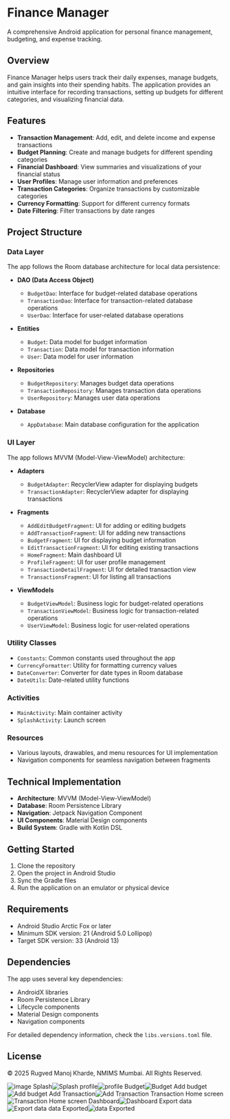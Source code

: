 # Finance Manager

A comprehensive Android application for personal finance management, budgeting, and expense tracking.

## Overview

Finance Manager helps users track their daily expenses, manage budgets, and gain insights into their spending habits. The application provides an intuitive interface for recording transactions, setting up budgets for different categories, and visualizing financial data.

## Features

- **Transaction Management**: Add, edit, and delete income and expense transactions
- **Budget Planning**: Create and manage budgets for different spending categories
- **Financial Dashboard**: View summaries and visualizations of your financial status
- **User Profiles**: Manage user information and preferences
- **Transaction Categories**: Organize transactions by customizable categories
- **Currency Formatting**: Support for different currency formats
- **Date Filtering**: Filter transactions by date ranges

## Project Structure

### Data Layer

The app follows the Room database architecture for local data persistence:

- **DAO (Data Access Object)**
  - `BudgetDao`: Interface for budget-related database operations
  - `TransactionDao`: Interface for transaction-related database operations
  - `UserDao`: Interface for user-related database operations

- **Entities**
  - `Budget`: Data model for budget information
  - `Transaction`: Data model for transaction information
  - `User`: Data model for user information

- **Repositories**
  - `BudgetRepository`: Manages budget data operations
  - `TransactionRepository`: Manages transaction data operations
  - `UserRepository`: Manages user data operations

- **Database**
  - `AppDatabase`: Main database configuration for the application

### UI Layer

The app follows MVVM (Model-View-ViewModel) architecture:

- **Adapters**
  - `BudgetAdapter`: RecyclerView adapter for displaying budgets
  - `TransactionAdapter`: RecyclerView adapter for displaying transactions

- **Fragments**
  - `AddEditBudgetFragment`: UI for adding or editing budgets
  - `AddTransactionFragment`: UI for adding new transactions
  - `BudgetFragment`: UI for displaying budget information
  - `EditTransactionFragment`: UI for editing existing transactions
  - `HomeFragment`: Main dashboard UI
  - `ProfileFragment`: UI for user profile management
  - `TransactionDetailFragment`: UI for detailed transaction view
  - `TransactionsFragment`: UI for listing all transactions

- **ViewModels**
  - `BudgetViewModel`: Business logic for budget-related operations
  - `TransactionViewModel`: Business logic for transaction-related operations
  - `UserViewModel`: Business logic for user-related operations

### Utility Classes

- `Constants`: Common constants used throughout the app
- `CurrencyFormatter`: Utility for formatting currency values
- `DateConverter`: Converter for date types in Room database
- `DateUtils`: Date-related utility functions

### Activities

- `MainActivity`: Main container activity
- `SplashActivity`: Launch screen

### Resources

- Various layouts, drawables, and menu resources for UI implementation
- Navigation components for seamless navigation between fragments

## Technical Implementation

- **Architecture**: MVVM (Model-View-ViewModel)
- **Database**: Room Persistence Library
- **Navigation**: Jetpack Navigation Component
- **UI Components**: Material Design components
- **Build System**: Gradle with Kotlin DSL

## Getting Started

1. Clone the repository
2. Open the project in Android Studio
3. Sync the Gradle files
4. Run the application on an emulator or physical device

## Requirements

- Android Studio Arctic Fox or later
- Minimum SDK version: 21 (Android 5.0 Lollipop)
- Target SDK version: 33 (Android 13)

## Dependencies

The app uses several key dependencies:

- AndroidX libraries
- Room Persistence Library
- Lifecycle components
- Material Design components
- Navigation components

For detailed dependency information, check the `libs.versions.toml` file.

## License
© 2025 Rugved Manoj Kharde, NMIMS Mumbai. All Rights Reserved.


![image](https://github.com/user-attachments/assets/67938661-4caf-45f3-ad36-5365d14e74b1) Splash![Splash](https://github.com/user-attachments/assets/3972d747-1e9e-4074-9d4a-e2c049fad6b5)
profile![profile](https://github.com/user-attachments/assets/46cbcaa7-c95e-4b68-a883-1e46fba6c573) Budget![Budget](https://github.com/user-attachments/assets/e4aa6b3f-0a48-4c8a-99ae-9e4fabe9e9ea)
Add budget![Add budget](https://github.com/user-attachments/assets/c74fe9fb-4635-4b69-9b25-674b9f39927f) Add Transaction![Add Transaction](https://github.com/user-attachments/assets/116c313b-7ea8-4631-803d-43d14136ba82)
Transaction Home screen![Transaction Home screen](https://github.com/user-attachments/assets/2c110b51-cfe3-40c1-9ce5-c8c6d5f125d3) Dashboard![Dashboard](https://github.com/user-attachments/assets/519949a9-1aeb-403e-962f-fb1e7cbc1050)
Export data![Export data](https://github.com/user-attachments/assets/90792483-2e18-468d-b6de-27170045de8b) data Exported![data Exported](https://github.com/user-attachments/assets/aa072ebc-79c4-4d8c-b976-0e1eba19870f)








